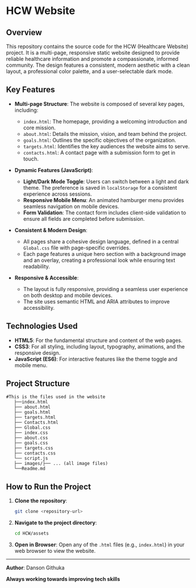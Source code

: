 # HCW Website

## Overview

This repository contains the source code for the HCW (Healthcare Website) project. It is a multi-page, responsive static website designed to provide reliable healthcare information and promote a compassionate, informed community. The design features a consistent, modern aesthetic with a clean layout, a professional color palette, and a user-selectable dark mode.

## Key Features

- **Multi-page Structure**: The website is composed of several key pages, including:
  - `index.html`: The homepage, providing a welcoming introduction and core mission.
  - `about.html`: Details the mission, vision, and team behind the project.
  - `goals.html`: Outlines the specific objectives of the organization.
  - `targets.html`: Identifies the key audiences the website aims to serve.
  - `contacts.html`: A contact page with a submission form to get in touch.

- **Dynamic Features (JavaScript)**:
  - **Light/Dark Mode Toggle**: Users can switch between a light and dark theme. The preference is saved in `localStorage` for a consistent experience across sessions.
  - **Responsive Mobile Menu**: An animated hamburger menu provides seamless navigation on mobile devices.
  - **Form Validation**: The contact form includes client-side validation to ensure all fields are completed before submission.

- **Consistent & Modern Design**:
  - All pages share a cohesive design language, defined in a central `Global.css` file with page-specific overrides.
  - Each page features a unique hero section with a background image and an overlay, creating a professional look while ensuring text readability.

- **Responsive & Accessible**:
  - The layout is fully responsive, providing a seamless user experience on both desktop and mobile devices.
  - The site uses semantic HTML and ARIA attributes to improve accessibility.

## Technologies Used

- **HTML5**: For the fundamental structure and content of the web pages.
- **CSS3**: For all styling, including layout, typography, animations, and the responsive design.
- **JavaScript (ES6)**: For interactive features like the theme toggle and mobile menu.

## Project Structure

```
#This is the files used in the website  
   ├──index.html
   ├── about.html
   ├── goals.html
   ├── targets.html
   ├── Contacts.html  
   ├── Global.css
   ├── index.css
   ├── about.css
   ├── goals.css
   ├── targets.css 
   ├── contacts.css
   └── script.js
   ├── images/├── ... (all image files)
   └──Readme.md

```

## How to Run the Project

1.  **Clone the repository**:
    ```bash
    git clone <repository-url>
    ```
2.  **Navigate to the project directory**:
    ```bash
    cd HCW/assets
    ```
3.  **Open in Browser**: Open any of the `.html` files (e.g., `index.html`) in your web browser to view the website.

---
**Author**: Danson Githuka

**Always working towards improving tech skills**
